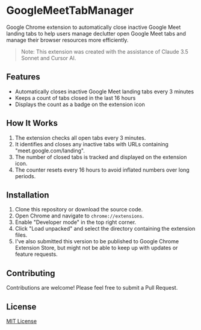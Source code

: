 # GoogleMeetTabManager
Google Chrome extension to automatically close inactive Google Meet landing tabs to help users manage declutter open Google Meet tabs and manage their browser resources more efficiently.


> Note: This extension was created with the assistance of Claude 3.5 Sonnet and Cursor AI.

## Features

- Automatically closes inactive Google Meet landing tabs every 3 minutes
- Keeps a count of tabs closed in the last 16 hours
- Displays the count as a badge on the extension icon


## How It Works

1. The extension checks all open tabs every 3 minutes.
2. It identifies and closes any inactive tabs with URLs containing "meet.google.com/landing".
3. The number of closed tabs is tracked and displayed on the extension icon.
4. The counter resets every 16 hours to avoid inflated numbers over long periods.

## Installation

1. Clone this repository or download the source code.
2. Open Chrome and navigate to `chrome://extensions`.
3. Enable "Developer mode" in the top right corner.
4. Click "Load unpacked" and select the directory containing the extension files.
5. I've also submitted this version to be published to Google Chrome Extension Store, but might not be able to keep up with updates or feature requests.

## Contributing

Contributions are welcome! Please feel free to submit a Pull Request.

## License

[MIT License](LICENSE)

